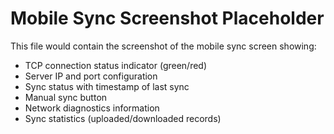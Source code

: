 # Mobile Sync Screenshot Placeholder
This file would contain the screenshot of the mobile sync screen showing:
- TCP connection status indicator (green/red)
- Server IP and port configuration
- Sync status with timestamp of last sync
- Manual sync button
- Network diagnostics information
- Sync statistics (uploaded/downloaded records)